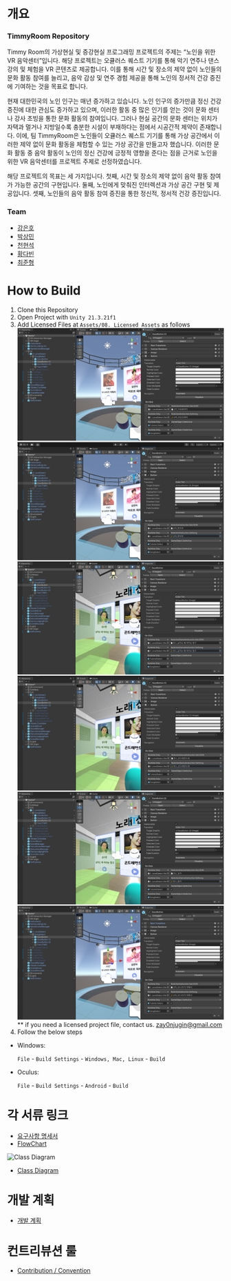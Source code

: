 # 개요
### TimmyRoom Repository

Timmy Room의 가상현실 및 증강현실 프로그래밍 프로젝트의 주제는 “노인을 위한 VR 음악센터”입니다. 해당 프로젝트는 오큘러스 퀘스트 기기를 통해 악기 연주나 댄스 강의 및 체험을 VR 콘텐츠로 제공합니다. 이를 통해 시간 및 장소의 제약 없이 노인들의 문화 활동 참여를 늘리고, 음악 감상 및 연주 경험 제공을 통해 노인의 정서적 건강 증진에 기여하는 것을 목표로 합니다.

현재 대한민국의 노인 인구는 매년 증가하고 있습니다. 노인 인구의 증가만큼 정신 건강 증진에 대한 관심도 증가하고 있으며, 이러한 활동 중 많은 인기를 얻는 것이 문화 센터나 강사 초빙을 통한 문화 활동의 참여입니다. 그러나 현실 공간의 문화 센터는 위치가 자택과 멀거나 지방일수록 충분한 시설이 부재하다는 점에서 시공간적 제약이 존재합니다. 이에, 팀 TimmyRoom은 노인들이 오큘러스 퀘스트 기기를 통해 가상 공간에서 이러한 제약 없이 문화 활동을 체험할 수 있는 가상 공간을 만들고자 했습니다. 이러한 문화 활동 중 음악 활동이 노인의 정신 건강에 긍정적 영향을 준다는 점을 근거로 노인을 위한 VR 음악센터를 프로젝트 주제로 선정하였습니다.

해당 프로젝트의 목표는 세 가지입니다. 첫째, 시간 및 장소의 제약 없이 음악 활동 참여가 가능한 공간의 구현입니다. 둘째, 노인에게 맞춰진 인터렉션과 가상 공간 구현 및 제공입니다. 셋째, 노인들의 음악 활동 참여 증진을 통한 정신적, 정서적 건강 증진입니다.


### Team
- [강은호](https://github.com/EunhoKang)
- [박상민](https://github.com/MultiDCP)
- [천현석](https://github.com/hahaho0606)
- [황다빈](https://github.com/Rehean)
- [최준형](https://github.com/Junhyung-Choi)

# How to Build
1. Clone this Repository
2. Open Project with `Unity 21.3.21f1`
3. Add Licensed Files at `Assets/08. Licensed Assets` as follows
  ![url](./thumbnails/1.png)
  ![url](./thumbnails/2.png)
  ![url](./thumbnails/3.png)
  ![url](./thumbnails/4.png)
  ![url](./thumbnails/5.png)
  ![url](./thumbnails/6.png)
  ** if you need a licensed project file, contact us.  zay0njugin@gmail.com
4. Follow the below steps

- Windows:
  
  `File` - `Build Settings` - `Windows, Mac, Linux` - `Build`
  
- Oculus:
   
  `File` - `Build Settings` - `Android` - `Build`


# 각 서류 링크
- [요구사항 명세서](https://github.com/TimmyRoom/TimmyRoom/blob/67c1258f5bd85e3fe2bd8561402a884067ad07b3/Documents/VR%20%EC%9D%8C%EC%95%85%EC%84%BC%ED%84%B0%20%EC%9A%94%EA%B5%AC%EC%82%AC%ED%95%AD%20%EB%AA%85%EC%84%B8%EC%84%9C.pdf)
- [FlowChart](https://github.com/TimmyRoom/TimmyRoom/tree/develop/Documents/FlowChart)

![Class Diagram](https://github.com/TimmyRoom/TimmyRoom/blob/67c1258f5bd85e3fe2bd8561402a884067ad07b3/Documents/Diagram/ClassDiagram.drawio.png?raw=true)
- [Class Diagram](https://github.com/TimmyRoom/TimmyRoom/blob/67c1258f5bd85e3fe2bd8561402a884067ad07b3/Documents/Diagram/ClassDiagram.drawio.png)

# 개발 계획
- [개발 계획](https://github.com/orgs/TimmyRoom/projects/1)

# 컨트리뷰션 룰
- [Contribution / Convention](https://github.com/TimmyRoom/TimmyRoom/blob/67c1258f5bd85e3fe2bd8561402a884067ad07b3/Convention.md)
